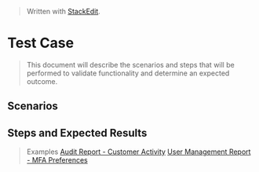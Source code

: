 
> Written with [StackEdit](https://stackedit.io/).
# Test Case
> This document will describe the scenarios and steps that will be performed to validate functionality and determine an expected outcome.
## Scenarios
## Steps and Expected Results
> Examples
> [Audit Report - Customer Activity](https://github.com/chaswiso/portfolio/blob/main/images/Audit%20Report%20-%20Customer%20Activity%20-%20TestRail.pdf)
> [User Management Report - MFA Preferences](https://github.com/chaswiso/portfolio/blob/main/images/User%20Management%20Report%20-%20MFA%20Preferences%20-%20TestRail.pdf)
<!--stackedit_data:
eyJoaXN0b3J5IjpbLTIwNjIzOTQzNzUsNjYyMzgyNjc0LC01MD
Q2NTE2LDE3OTkwMDAzOTksNzMwOTk4MTE2XX0=
-->